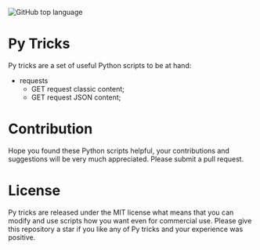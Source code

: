 
![GitHub top language](https://img.shields.io/github/languages/top/kate-orlova/py-tricks.svg?style=flat)
# Py Tricks
Py tricks are a set of useful Python scripts to be at hand:
* requests
    * GET request classic content;
    * GET request JSON content;

# Contribution
Hope you found these Python scripts helpful, your contributions and suggestions will be very much appreciated. Please submit a pull request.

# License
Py tricks are released under the MIT license what means that you can modify and use scripts how you want even for commercial use. Please give this repository a star if you like any of Py tricks and your experience was positive.
